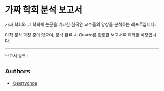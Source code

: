 # 가짜 학회 분석 보고서

가짜 학회와 그 학회에 논문을 기고한 한국인 교수들의 양상을 분석하는 레포트입니다.

아직 분석 과정 중에 있으며, 분석 완료 시 Quarto를 활용한 보고서로 제작할 예정입니다.

---
보고서 링크 : 


## Authors

- [@sorrychoe](https://www.github.com/sorrychoe)
